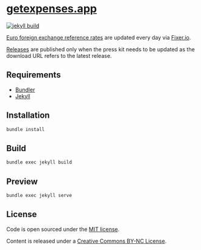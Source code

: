 # [getexpenses.app](https://getexpenses.app)

[![jekyll build](https://github.com/pixyzehn/getexpenses.app/actions/workflows/build.yml/badge.svg)](https://github.com/pixyzehn/getexpenses.app/actions/workflows/build.yml)

[Euro foreign exchange reference rates](/eurofxref) are updated every day via [Fixer.io](https://fixer.io).

[Releases](https://github.com/pixyzehn/getexpenses.app/releases) are published only when the press kit needs to be updated as the download URL refers to the latest release.

## Requirements

- [Bundler](https://bundler.io)
- [Jekyll](https://jekyllrb.com)

## Installation

```bash
bundle install
```

## Build

```bash
bundle exec jekyll build
```

## Preview

```bash
bundle exec jekyll serve
```

## License

Code is open sourced under the [MIT license](LICENSE).

Content is released under a [Creative Commons BY-NC License](http://creativecommons.org/licenses/by-nc/4.0/).
